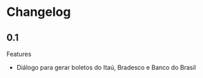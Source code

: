 Changelog
=========

## 0.1

Features
- Diálogo para gerar boletos do Itaú, Bradesco e Banco do Brasil